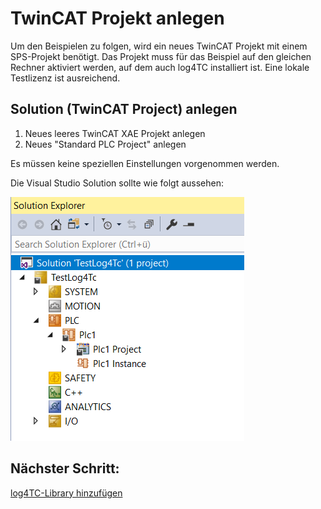# TwinCAT Projekt anlegen

Um den Beispielen zu folgen, wird ein neues TwinCAT Projekt mit einem SPS-Projekt benötigt. Das Projekt muss für das Beispiel auf den gleichen Rechner aktiviert werden, auf dem auch log4TC installiert ist. Eine lokale Testlizenz ist ausreichend.

## Solution (TwinCAT Project) anlegen

1. Neues leeres TwinCAT XAE Projekt anlegen
1. Neues "Standard PLC Project" anlegen

Es müssen keine speziellen Einstellungen vorgenommen werden.

Die Visual Studio Solution sollte wie folgt aussehen:

![Solution](assets/solution.png)

## Nächster Schritt: 

[log4TC-Library hinzufügen](add_log4tc_lib.md)